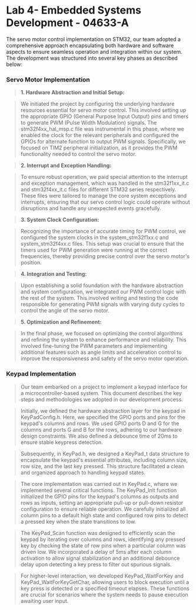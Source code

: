 # Lab 4- Embedded Systems Development - 04633-A

The servo motor control implementation on STM32, our team adopted a comprehensive approach encapsulating both hardware and software aspects to ensure seamless operation and integration within our system. The development was structured into several key phases as described below:

### Servo Motor Implementation

> **1. Hardware Abstraction and Initial Setup:**

> We initiated the project by configuring the underlying hardware resources essential for servo motor control. This involved setting up the appropriate GPIO (General Purpose Input Output) pins and timers to generate PWM (Pulse Width Modulation) signals. The stm32f4xx_hal_msp.c file was instrumental in this phase, where we enabled the clock for the relevant peripherals and configured the GPIOs for alternate function to output PWM signals. Specifically, we focused on TIM2 peripheral initialization, as it provides the PWM functionality needed to control the servo motor.

> **2. Interrupt and Exception Handling:**

> To ensure robust operation, we paid special attention to the interrupt and exception management, which was handled in the stm32f1xx_it.c and stm32f4xx_it.c files for different STM32 series respectively. These files were tailored to manage the core system exceptions and interrupts, ensuring that our servo control logic could operate without disruptions and handle any unexpected events gracefully.

> **3. System Clock Configuration:**

> Recognizing the importance of accurate timing for PWM control, we configured the system clocks in the system_stm32f1xx.c and system_stm32f4xx.c files. This setup was crucial to ensure that the timers used for PWM generation were running at the correct frequencies, thereby providing precise control over the servo motor's position.

> **4. Integration and Testing:**

> Upon establishing a solid foundation with the hardware abstraction and system configuration, we integrated our PWM control logic with the rest of the system. This involved writing and testing the code responsible for generating PWM signals with varying duty cycles to control the angle of the servo motor.

> **5. Optimization and Refinement:**

> In the final phase, we focused on optimizing the control algorithms and refining the system to enhance performance and reliability. This involved fine-tuning the PWM parameters and implementing additional features such as angle limits and acceleration control to improve the responsiveness and safety of the servo motor operation.

### Keypad Implementation

> Our team embarked on a project to implement a keypad interface for a microcontroller-based system. This document describes the key steps and methodologies we adopted in our development process.

> Initially, we defined the hardware abstraction layer for the keypad in KeyPadConfig.h. Here, we specified the GPIO ports and pins for the keypad's columns and rows. We used GPIO ports D and G for the columns and ports G and B for the rows, adhering to our hardware design constraints. We also defined a debounce time of 20ms to ensure stable keypress detection.

> Subsequently, in KeyPad.h, we designed a KeyPad_t data structure to encapsulate the keypad's essential attributes, including column size, row size, and the last key pressed. This structure facilitated a clean and organized approach to handling keypad states.

> The core implementation was carried out in KeyPad.c, where we implemented several critical functions. The KeyPad_Init function initialized the GPIO pins for the keypad's columns as outputs and rows as inputs, setting an appropriate pull-up or pull-down resistor configuration to ensure reliable operation. We carefully initialized all column pins to a default high state and configured row pins to detect a pressed key when the state transitions to low.

> The KeyPad_Scan function was designed to efficiently scan the keypad by iterating over columns and rows, identifying any pressed key by checking the state of row pins when a particular column was driven low. We incorporated a delay of 5ms after each column activation to allow signal stabilization and an additional debounce delay upon detecting a key press to filter out spurious signals.

> For higher-level interaction, we developed KeyPad_WaitForKey and KeyPad_WaitForKeyGetChar, allowing users to block execution until a key press is detected or a specified timeout elapses. These functions are crucial for scenarios where the system needs to pause execution awaiting user input.

